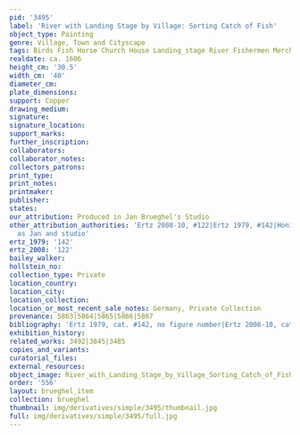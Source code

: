 ```yaml
---
pid: '3495'
label: 'River with Landing Stage by Village: Sorting Catch of Fish'
object_type: Painting
genre: Village, Town and Cityscape
tags: Birds Fish Horse Church House Landing_stage River Fishermen Merchants Boat Wagon
realdate: ca. 1606
height_cm: '30.5'
width_cm: '40'
diameter_cm: 
plate_dimensions: 
support: Copper
drawing_medium: 
signature: 
signature_location: 
support_marks: 
further_inscription: 
collaborators: 
collaborator_notes: 
collectors_patrons: 
print_type: 
print_notes: 
printmaker: 
publisher: 
states: 
our_attribution: Produced in Jan Brueghel's Studio
other_attribution_authorities: 'Ertz 2008-10, #122|Ertz 1979, #142|Honig database
  as Jan and studio'
ertz_1979: '142'
ertz_2008: '122'
bailey_walker: 
hollstein_no: 
collection_type: Private
location_country: 
location_city: 
location_collection: 
location_or_most_recent_sale_notes: Germany, Private Collection
provenance: 5863|5864|5865|5866|5867
bibliography: 'Ertz 1979, cat. #142, no figure number|Ertz 2008-10, cat. #122'
exhibition_history: 
related_works: 3492|3845|3485
copies_and_variants: 
curatorial_files: 
external_resources: 
object_image: River_with_Landing_Stage_by_Village_Sorting_Catch_of_Fish.png
order: '556'
layout: brueghel_item
collection: brueghel
thumbnail: img/derivatives/simple/3495/thumbnail.jpg
full: img/derivatives/simple/3495/full.jpg
---
```

